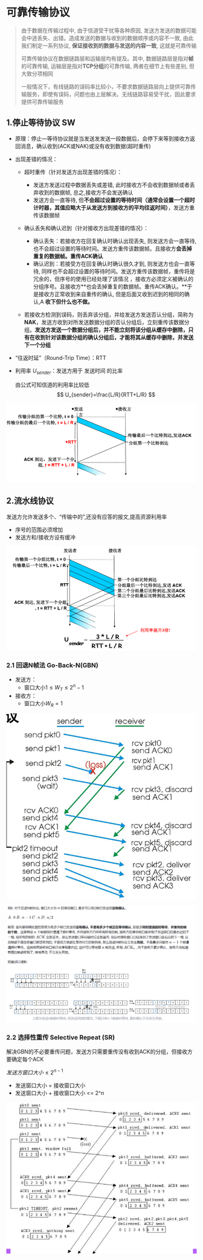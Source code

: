 # 可靠传输协议

> 由于数据在传输过程中, 由于信道受干扰等各种原因, 发送方发送的数据可能会中途丢失、出错。造成发送的数据与收到的数据顺序或内容不一致, 由此我们制定一系列协议, **保证接收到的数据与发送的内容一致**, 这就是可靠传输
>
> 可靠传输协议在数据链路层和运输层均有提及。其中, 数据链路层是指对**帧**的可靠传输, 运输层是指对**TCP分组**的可靠传输, 两者在细节上有些差别, 但大致分项相同
>
> 一般情况下，有线链路的误码率比较小，不要求数据链路层向上提供可靠传输服务，即使有误码，问题也由上层解决。无线链路容易受干扰，因此要求提供可靠传输服务



## 1.停止等待协议 SW

* 原理：停止—等待协议就是当发送发发送一段数据后，会停下来等到接收方返回消息，确认收到(ACK或NAK)或没有收到数据(超时重传)

* 出现差错的情况：

  * 超时重传（针对发送方出现差错的情况）：
    * 发送方发送过程中数据丢失或差错, 此时接收方不会收到数据帧或者丢弃收到的数据帧, 总之,接收方不会发送确认
    *  发送方会一直等待, 但**不会超过设置的等待时间（通常会设置一个超时计时器，其值应略大于从发送方到接收方的平均往返时间）**，发送方重传该数据帧

  * 确认丢失和确认迟到（针对接收方出现差错的情况）：
    * 确认丢失：若接收方在回复确认时确认出现丢失, 则发送方会一直等待, 也不会超过设置的等待时间。发送方重传该数据帧。且接收方**会丢掉重复的数据帧。重传ACK确认**
    * 确认迟到：若接受方在回复确认时确认很久才到, 则发送方也会一直等待, 同样也不会超过设置的等待时间。发送方重传该数据帧，重传将是冗余的，但序号的使用已经处理了该情况 ，接收方必须定义被确认的分组序号。且接收方**也会丢掉重复的数据帧。重传ACK确认。**于是接收方正常收到来自重传的确认, 但是后面又收到迟到的相同的确认,A **收下但什么也不做。**

  * 若接收方检测到误码，则丢弃该分组，并给发送方发送否认分组，简称为**NAK**，发送方收到对所发送数据分组的否认分组后，立刻重传该数据分组。**发送方发送一个数据分组后，并不能立刻将该分组从缓存中删除，只有在收到针对该数据分组的确认分组后，才能将其从缓存中删除，并发送下一个分组**

* “往返时延”（Round-Trip Time）：RTT

* 利用率 $U_{sender}$​​：发送方用于 发送时间 的比率

  由公式可知信道的利用率比较低
  $$
  U_{sender}=\frac{L/R}{RTT+L/R}
  $$

![image-20240308091626120](.img/3.可靠传输协议.assets/image-20240308091626120.png)



## 2.流水线协议

发送方允许发送多个、“传输中的”,还没有应答的报文,提高资源利用率

* 序号的范围必须增加  
* 发送方和/接收方设有缓冲

![image-20240308093839295](.img/3.可靠传输协议.assets/image-20240308093839295.png)

### 2.1 回退N帧法 Go-Back-N(GBN)

* 发送方：
  * 窗口大小$1\le W_{T} \le 2^{n}-1$
* 接收方：
  * 窗口大小$W_{R}=1$​

![image-20240611105514129](.img/3.可靠传输协议.assets/image-20240611105514129.png)

![image-20240313235037355](.img/3.可靠传输协议.assets/image-20240313235037355.png)

### 2.2 选择性重传 Selective Repeat (SR)

解决GBN的不必要重传问题，发送方只需要重传没有收到ACK的分组，但接收方要确定每个ACK

$发送方窗口大小 \le 2^{n-1}$​

* 发送窗口大小 = 接收窗口大小
* 发送窗口大小 + 接收窗口大小 <= 2^n

![image-20240611105447345](.img/3.可靠传输协议.assets/image-20240611105447345.png)
